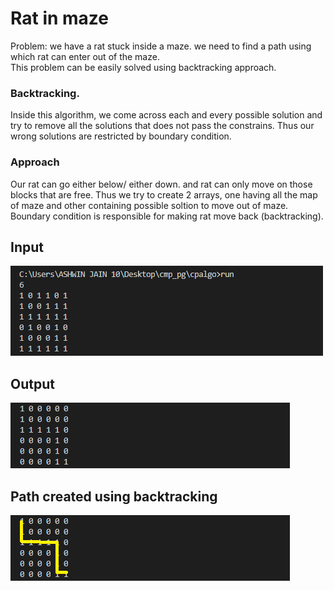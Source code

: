 # Rat in maze
Problem: we have a rat stuck inside a maze. we need to find a path using which rat can enter out of the maze.  
This problem can be easily solved using backtracking approach.
### Backtracking.
Inside this algorithm, we come across each and every possible solution and try to remove all the solutions that does not pass the constrains. Thus our wrong solutions are restricted by boundary condition.  
### Approach
Our rat can go either below/ either down. and rat can only move on those blocks that are free. Thus we try to create 2 arrays, one having all the map of maze and other containing possible soltion to move out of maze. Boundary condition is responsible for making rat move back (backtracking).
## Input
![image](https://github.com/ashwinjain10320/Algorithms_for_CP/blob/main/Rat_in_Maze/Expected_input.png)
## Output
![image](https://github.com/ashwinjain10320/Algorithms_for_CP/blob/main/Rat_in_Maze/output.png)
## Path created using backtracking
![image](https://github.com/ashwinjain10320/Algorithms_for_CP/blob/main/Rat_in_Maze/Path_by_algorithm.png)
